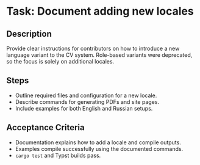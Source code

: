 # Task: Document adding new locales

## Description
Provide clear instructions for contributors on how to introduce a new language variant to the CV system. Role-based variants were deprecated, so the focus is solely on additional locales.

## Steps
- Outline required files and configuration for a new locale.
- Describe commands for generating PDFs and site pages.
- Include examples for both English and Russian setups.

## Acceptance Criteria
- Documentation explains how to add a locale and compile outputs.
- Examples compile successfully using the documented commands.
- `cargo test` and Typst builds pass.
